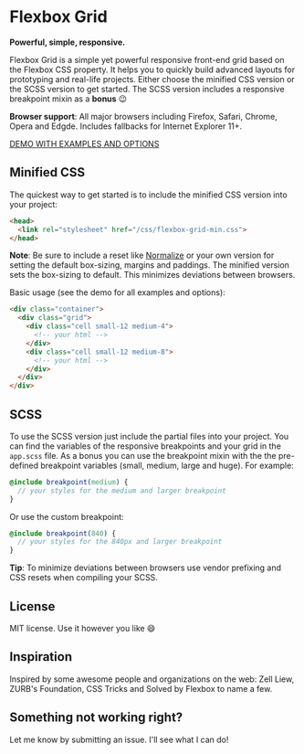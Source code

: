 # Flexbox Grid
**Powerful, simple, responsive.**

Flexbox Grid is a simple yet powerful responsive front-end grid based on the Flexbox CSS property. It helps you to quickly build advanced layouts for prototyping and real-life projects. Either choose the minified CSS version or the SCSS version to get started. The SCSS version includes a responsive breakpoint mixin as a **bonus** 😉

**Browser support**: All major browsers including Firefox, Safari, Chrome, Opera and Edgde. Includes fallbacks for Internet Explorer 11+.

[DEMO WITH EXAMPLES AND OPTIONS](https://markteekman.nl/project/flexbox-grid)

## Minified CSS
The quickest way to get started is to include the minified CSS version into your project:

```html
<head>
  <link rel="stylesheet" href="/css/flexbox-grid-min.css">
</head>
```

**Note**: Be sure to include a reset like [Normalize](https://necolas.github.io/normalize.css/) or your own version for setting the default box-sizing, margins and paddings. The minified version sets the box-sizing to default. This minimizes deviations between browsers.

Basic usage (see the demo for all examples and options):

```html
<div class="container">
  <div class="grid">
    <div class="cell small-12 medium-4">
      <!-- your html -->
    </div>
    <div class="cell small-12 medium-8">
      <!-- your html -->
    </div>
  </div>
</div>
```

## SCSS
To use the SCSS version just include the partial files into your project. You can find the variables of the responsive breakpoints and your grid in the `app.scss` file. As a bonus you can use the breakpoint mixin with the the pre-defined breakpoint variables (small, medium, large and huge). For example:

```scss
@include breakpoint(medium) {
  // your styles for the medium and larger breakpoint
}
```

Or use the custom breakpoint:

```scss
@include breakpoint(840) {
  // your styles for the 840px and larger breakpoint
}
```

**Tip**: To minimize deviations between browsers use vendor prefixing and CSS resets when compiling your SCSS.

## License
MIT license. Use it however you like 😄

## Inspiration
Inspired by some awesome people and organizations on the web: Zell Liew, ZURB's Foundation, CSS Tricks and Solved by Flexbox to name a few.

## Something not working right?
Let me know by submitting an issue. I'll see what I can do!
